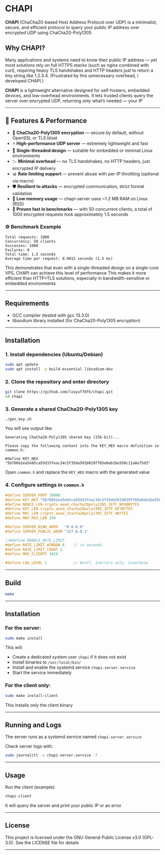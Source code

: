 # CHAPI

**CHAPI** (ChaCha20-based Host Address Protocol over UDP) is a minimalist, secure, and efficient protocol to query your public IP address over encrypted UDP using ChaCha20-Poly1305

## Why CHAPI?

Many applications and systems need to know their public IP address — yet most solutions rely on full HTTPS stacks (such as nginx combined with curl), requiring heavy TLS handshakes and HTTP headers just to return a tiny string like 1.2.3.4. (Frustrated by this unnecessary overhead, I developed CHAPI.)

**CHAPI** is a lightweight alternative designed for self-hosters, embedded devices, and low-overhead environments. It lets trusted clients query the server over encrypted UDP, returning only what’s needed — your IP

---

## 🚀 Features & Performance

- 🔐 **ChaCha20-Poly1305 encryption** — secure by default, without OpenSSL or TLS bloat  
- ⚡ **High-performance UDP server** — extremely lightweight and fast  
- 🧵 **Single-threaded design** — suitable for embedded or minimal Linux environments  
- 📉 **Minimal overhead** — no TLS handshakes, no HTTP headers, just encrypted IP delivery  
- 📊 **Rate limiting support** — prevent abuse with per-IP throttling (optional via macro)  
- 🛡️ **Resilient to attacks** — encrypted communication, strict format validation  
- 🌱 **Low memory usage** — chapi-server uses ~1.2 MB RAM on Linux (RSS)
- 🧪 **Proven fast in benchmarks** — with 50 concurrent clients, a total of 1000 encrypted requests took approximately 1.5 seconds

### ⚙️ Benchmark Example

```
Total requests: 1000
Concurrency: 50 clients
Successes: 1000
Failures: 0
Total time: 1.5 seconds
Average time per request: 0.0015 seconds (1.5 ms)
```
This demonstrates that even with a single-threaded design on a single-core VPS, CHAPI can achieve this level of performance
This makes it more efficient than HTTP+TLS solutions, especially in bandwidth-sensitive or embedded environments


---

## Requirements

- GCC compiler (tested with gcc 13.3.0)
- libsodium library installed (for ChaCha20-Poly1305 encryption)

---

## Installation

### 1. Install dependencies (Ubuntu/Debian)

```bash
sudo apt update
sudo apt install -y build-essential libsodium-dev
```

### 2. Clone the repository and enter directory

```bash
git clone https://github.com/liuyuf78fk/chapi.git
cd chapi
```

### 3. Generate a shared ChaCha20-Poly1305 key

```
./gen_key.sh
```

You will see output like:

```
Generating ChaCha20-Poly1305 shared key (256-bit)...

Please copy the following content into the KEY_HEX macro definition in common.h:

#define KEY_HEX "5b766b1ea5e65ca55d33feac34c5f35da501b019ff85e0ab1be558c11a8e75d3"
```

Open `common.h` and replace the `KEY_HEX` macro with the generated value

### 4. Configure settings in `common.h`

```c
#define SERVER_PORT 10000
#define KEY_HEX "5b766b1ea5e65ca55d33feac34c5f35da501b019ff85e0ab1be558c11a8e75d3"
#define NONCE_LEN crypto_aead_chacha20poly1305_IETF_NPUBBYTES
#define KEY_LEN crypto_aead_chacha20poly1305_IETF_KEYBYTES
#define MAC_LEN crypto_aead_chacha20poly1305_IETF_ABYTES
#define MAX_MSG_LEN 256

#define SERVER_BIND_ADDR   "0.0.0.0"
#define SERVER_PUBLIC_ADDR "127.0.0.1"

//#define ENABLE_RATE_LIMIT
#define RATE_LIMIT_WINDOW 6    // in seconds
#define RATE_LIMIT_COUNT 1
#define MAX_CLIENTS 1024

#define LOG_LEVEL 1            // 0=off, 1=errors only, 2=verbose
```

---

## Build

```bash
make
```

---

## Installation

### For the server:

```bash
sudo make install
```

This will:

- Create a dedicated system user `chapi` if it does not exist
- Install binaries to `/usr/local/bin/`
- Install and enable the systemd service `chapi-server.service`
- Start the service immediately

### For the client only:

```bash
sudo make install-client
```

This installs only the client binary

---

## Running and Logs

The server runs as a systemd service named `chapi-server.service`

Check server logs with:

```bash
sudo journalctl -u chapi-server.service -f
```

---

## Usage

Run the client (example):

```bash
chapi-client
```

It will query the server and print your public IP or an error

---

## License

This project is licensed under the GNU General Public License v3.0 (GPL-3.0). See the LICENSE file for details

---

